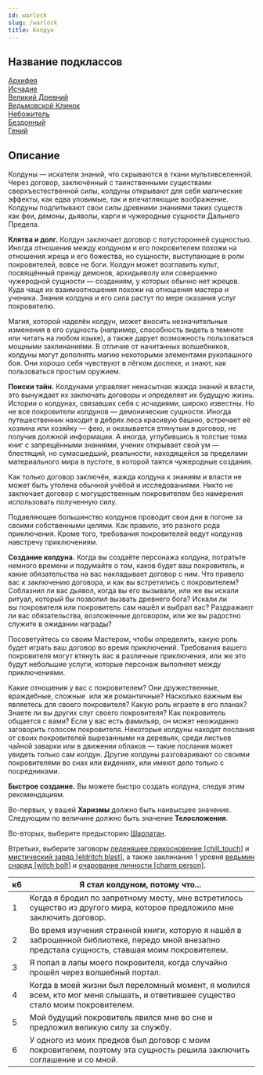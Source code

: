 ```yaml
---
id: warlock
slug: /warlock
title: Колдун
---
```

## Название подклассов
[Архифея](/docs/archfey)  
[Исчадие](/docs/fiend)  
[Великий Древний](/docs/great-old-one)  
[Ведьмовской Клинок](/docs/hexblade)  
[Небожитель](/docs/celestial)  
[Бездонный](/docs/fathomless)  
[Гений](/docs/genie)  
## Описание
Колдуны — искатели знаний, что скрываются в ткани мультивселенной. Через договор, заключённый с таинственными существами сверхъестественной силы, колдуны открывают для себя магические эффекты, как едва уловимые, так и впечатляющие воображение. Колдуны подпитывают свои силы древними знаниями таких существ как феи, демоны, дьяволы, карги и чужеродные сущности Дальнего Предела.

**Клятва и долг.** Колдун заключает договор с потусторонней сущностью. Иногда отношения между колдуном и его покровителем похожи на отношения жреца и его божества, но сущности, выступающие в роли покровителей, вовсе не боги. Колдун может возглавить культ, посвящённый принцу демонов, архидьяволу или совершенно чужеродной сущности — созданиям, у которых обычно нет жрецов. Куда чаще их взаимоотношения похожи на отношения мастера и ученика. Знания колдуна и его сила растут по мере оказания услуг покровителю.

Магия, которой наделён колдун, может вносить незначительные изменения в его сущность (например, способность видеть в темноте или читать на любом языке), а также дарует возможность пользоваться мощными заклинаниями. В отличие от начитанных волшебников, колдуны могут дополнять магию некоторыми элементами рукопашного боя. Они хорошо себя чувствуют в лёгком доспехе, и знают, как пользоваться простым оружием.

**Поиски тайн.** Колдунами управляет ненасытная жажда знаний и власти, это вынуждает их заключать договоры и определяет их будущую жизнь. Истории о колдунах, связавших себя с исчадиями, широко известны. Но не все покровители колдунов — демонические сущности. Иногда путешественник находит в дебрях леса красивую башню, встречает её хозяина или хозяйку — фею, и оказывается втянутым в договор, не получив должной информации. А иногда, углубившись в толстые тома книг с запрещёнными знаниями, ученик открывает свой ум — блестящий, но сумасшедший, реальности, находящейся за пределами материального мира в пустоте, в которой таятся чужеродные создания.

Как только договор заключён, жажда колдуна к знаниям и власти не может быть утолена обычной учёбой и исследованиями. Никто не заключает договор с могущественным покровителем без намерения использовать полученную силу.

Подавляющее большинство колдунов проводит свои дни в погоне за своими собственными целями. Как правило, это разного рода приключения. Кроме того, требования покровителей ведут колдунов навстречу приключениям.

**Создание колдуна.** Когда вы создаёте персонажа колдуна, потратьте немного времени и подумайте о том, каков будет ваш покровитель, и какие обязательства на вас накладывает договор с ним. Что привело вас к заключению договора, и как вы встретились с покровителем? Соблазнил ли вас дьявол, когда вы его вызывали, или же вы искали ритуал, который бы позволил вызвать древнего бога? Искали ли вы покровителя или покровитель сам нашёл и выбрал вас? Раздражают ли вас обязательства, возложенные договором, или же вы радостно служите в ожидании награды?

Посоветуйтесь со своим Мастером, чтобы определить, какую роль будет играть ваш договор во время приключений. Требования вашего покровителя могут втянуть вас в различные приключения, или же это будут небольшие услуги, которые персонаж выполняет между приключениями.

Какие отношения у вас с покровителем? Они дружественные, враждебные, сложные  или же романтичные? Насколько важным вы являетесь для своего покровителя? Какую роль играете в его планах? Знаете ли вы других слуг своего покровителя? Как покровитель общается с вами? Если у вас есть фамильяр, он может неожиданно заговорить голосом покровителя. Некоторые колдуны находят послания от своих покровителей вырезанными на деревьях, среди листьев чайной заварки или в движении облаков — такие послания может увидеть только сам колдун. Другие колдуны разговаривают со своими покровителями во снах или видениях, или имеют дело только с посредниками.

**Быстрое создание.** Вы можете быстро создать колдуна, следуя этим рекомендациям.

Во-первых, у вашей **Харизмы** должно быть наивысшее значение. Следующим по величине должно быть значение **Телосложения**.

Во-вторых, выберите предысторию [Шарлатан](/docs/charlatan).

Втретьих, выберите заговоры [леденящее прикосновение [chill_touch]](https://ttg.club/spells/chill_touch) и [мистический заряд [eldritch blast]](https://ttg.club/spells/eldritch_blast), а также заклинания 1 уровня [ведьмин снаряд [witch bolt]](https://ttg.club/spells/witch_bolt) и [очарование личности [charm person]](https://ttg.club/spells/charm_person).

|к6|Я стал колдуном, потому что...|
|---|---|
|1|Когда я бродил по запретному месту, мне встретилось существо из другого мира, которое предложило мне заключить договор.|
|2|Во время изучения странной книги, которую я нашёл в заброшенной библиотеке, передо мной внезапно предстала сущность, ставшая моим покровителем.|
|3|Я попал в лапы моего покровителя, когда случайно прошёл через волшебный портал.|
|4|Когда в моей жизни был переломный момент, я молился всем, кто мог меня слышать, и ответившее существо стало моим покровителем.|
|5|Мой будущий покровитель явился мне во сне и предложил великую силу за службу.|
|6|У одного из моих предков был договор с моим покровителем, поэтому эта сущность решила заключить соглашение и со мной.|
